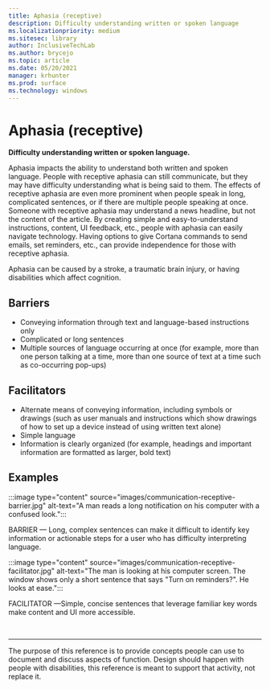 ```yaml
---
title: Aphasia (receptive)
description: Difficulty understanding written or spoken language
ms.localizationpriority: medium
ms.sitesec: library
author: InclusiveTechLab
ms.author: brycejo 
ms.topic: article
ms.date: 05/20/2021
manager: krhunter
ms.prod: surface
ms.technology: windows
---
```


# Aphasia (receptive)

**Difficulty understanding written or spoken language.**

Aphasia impacts the ability to understand both written and spoken language. People with receptive aphasia can still communicate, but they may have difficulty understanding what is being said to them. The effects of receptive aphasia are even more prominent when people speak in long, complicated sentences, or if there are multiple people speaking at once. Someone with receptive aphasia may understand a news headline, but not the content of the article. By creating simple and easy-to-understand instructions, content, UI feedback, etc., people with aphasia can easily navigate technology. Having options to give Cortana commands to send emails, set reminders, etc., can provide independence for those with receptive aphasia.

Aphasia can be caused by a stroke, a traumatic brain injury, or having disabilities which affect cognition.

## Barriers

* Conveying information through text and language-based instructions only​
* Complicated or long sentences​
* Multiple sources of language occurring at once (for example, more than one person talking at a time, more than one source of text at a time such as co-occurring pop-ups)

## Facilitators

* Alternate means of conveying information, including symbols or drawings (such as user manuals and instructions which show drawings of how to set up a device instead of using written text alone)​
* Simple language​
* Information is clearly organized (for example, headings and important information are formatted as larger, bold text)

## Examples

:::image type="content" source="images/communication-receptive-barrier.jpg" alt-text="A man reads a long notification on his computer with a confused look.":::

BARRIER — Long, complex sentences can make it difficult to identify key information or actionable steps for a user who has difficulty interpreting language. 

:::image type="content" source="images/communication-receptive-facilitator.jpg" alt-text="The man is looking at his computer screen. The window shows only a short sentence that says &quot;Turn on reminders?&quot;. He looks at ease.":::

FACILITATOR —Simple, concise sentences that leverage familiar key words make content and UI more accessible.

&nbsp;

[comment]: # (Footer statement)
___
The purpose of this reference is to provide concepts people can use to document and discuss aspects of function. Design should happen with people with disabilities, this reference is meant to support that activity, not replace it. 